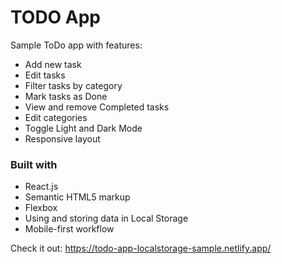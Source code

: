 # TODO App

Sample ToDo app with features:
- Add new task
- Edit tasks
- Filter tasks by category
- Mark tasks as Done
- View and remove Completed tasks
- Edit categories 
- Toggle Light and Dark Mode
- Responsive layout

### Built with
- React.js
- Semantic HTML5 markup
- Flexbox
- Using and storing data in Local Storage
- Mobile-first workflow

Check it out: https://todo-app-localstorage-sample.netlify.app/
